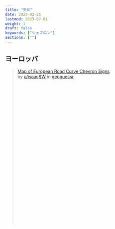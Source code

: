 ```yaml
---
title: "矢印"
date: 2023-02-26
lastmod: 2023-07-01
weight: 1
draft: false
keywords: ["シェブロン"]
sections: [""]
---
```


## ヨーロッパ

<div class="googlemap-if">
<blockquote class="reddit-embed-bq" style="height:500px" data-embed-theme="dark" data-embed-showusername="false" data-embed-height="500">      <a href="https://www.reddit.com/r/geoguessr/comments/lwa9wr/map_of_european_road_curve_chevron_signs/">Map of European Road Curve Chevron Signs</a><br> by      <a href="https://www.reddit.com/user/isaacSW">u/isaacSW</a> in      <a href="https://www.reddit.com/r/geoguessr/">geoguessr</a>    </blockquote><script async="" src="https://embed.reddit.com/widgets.js" charset="UTF-8"></script>
</div>
